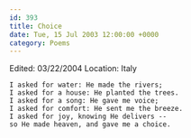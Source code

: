 ```yaml
---
id: 393
title: Choice
date: Tue, 15 Jul 2003 12:00:00 +0000
category: Poems
---
```


Edited: 03/22/2004
Location: Italy

    I asked for water: He made the rivers;  
    I asked for a house: He planted the trees.  
    I asked for a song: He gave me voice;  
    I asked for comfort: He sent me the breeze.  
    I asked for joy, knowing He delivers --  
    so He made heaven, and gave me a choice.


